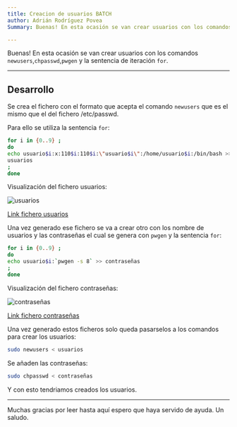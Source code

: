 ```yaml
---
title: Creacion de usuarios BATCH
author: Adrián Rodríguez Povea
Summary: Buenas! En esta ocasión se van crear usuarios con los comandos `newusers`,`chpasswd`,`pwgen` y la sentencia de iteración `for`.

---
```


Buenas! En esta ocasión se van crear usuarios con los comandos `newusers`,`chpasswd`,`pwgen` y la sentencia de iteración `for`.

***

## Desarrollo

Se crea el fichero con el formato que acepta el comando `newusers` que es el mismo que el del fichero /etc/passwd.    

Para ello se utiliza la sentencia `for`:    

```bash
for i in {0..9} ;
do
echo usuario$i:x:110$i:110$i:\"usuario$i\":/home/usuario$i:/bin/bash >>
usuarios
;
done
```

Visualización del fichero usuarios:    

![usuarios]({static}/images/BATCH/usuarios.png)    

[Link fichero usuarios](https://github.com/arpovea/arpovea.github.io/blob/master/assets/img/BATCH/usuarios)    

Una vez generado ese fichero se va a crear otro con los nombre de usuarios y las contraseñas el cual se genera con `pwgen` y la sentencia `for`:    

```bash
for i in {0..9} ;
do
echo usuario$i:`pwgen -s 8` >> contraseñas
;
done
```
Visualización del fichero contraseñas:    

![contraseñas]({static}/images/BATCH/contraseñas.png)    

[Link fichero contraseñas](https://github.com/arpovea/arpovea.github.io/blob/master/assets/img/BATCH/contraseñas)

Una vez generado estos ficheros solo queda pasarselos a los comandos para crear los usuarios:

```bash
sudo newusers < usuarios
```

Se añaden las contraseñas:    

```bash
sudo chpasswd < contraseñas
```
Y con esto tendriamos creados los usuarios.    

***

Muchas gracias por leer hasta aquí espero que haya servido de ayuda. Un saludo.    